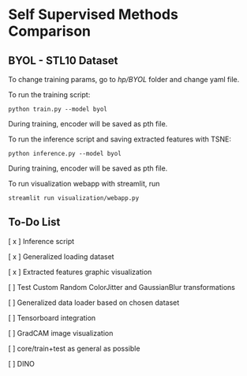 # **Self Supervised Methods Comparison**

## **BYOL - STL10 Dataset**

To change training params, go to *hp/BYOL* folder and change yaml file. 

To run the training script:
```
python train.py --model byol
```
During training, encoder will be saved as pth file.


To run the inference script and saving extracted features with TSNE:
```
python inference.py --model byol
```
During training, encoder will be saved as pth file.

To run visualization webapp with streamlit, run
```
streamlit run visualization/webapp.py
```

## **To-Do List**

[ x ] Inference script

[ x ] Generalized loading dataset

[ x ] Extracted features graphic visualization

[ ] Test Custom Random ColorJitter and GaussianBlur transformations 

[ ] Generalized data loader based on chosen dataset 

[ ] Tensorboard integration

[ ] GradCAM image visualization

[ ] core/train+test as general as possible

[ ] DINO



